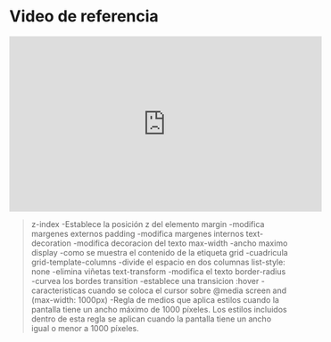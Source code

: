 # Video de referencia

<iframe width="560" height="315" src="https://www.youtube.com/embed/oWmOqxIanjk?si=5-d7lzG1Y7dDdOUq" title="YouTube video player" frameborder="0" allow="accelerometer; autoplay; clipboard-write; encrypted-media; gyroscope; picture-in-picture; web-share" allowfullscreen></iframe>

>z-index -Establece la posición z del elemento
>margin -modifica margenes externos
>padding -modifica margenes internos
>text-decoration -modifica decoracion del texto
>max-width -ancho maximo 
>display -como se muestra el contenido de la etiqueta
>grid -cuadricula
>grid-template-columns -divide el espacio en dos columnas
>list-style: none -elimina viñetas
>text-transform -modifica el texto
>border-radius -curvea los bordes
>transition -establece una transicion
>:hover -caracteristicas cuando se coloca el cursor sobre
>@media screen and (max-width: 1000px) -Regla de medios que aplica estilos cuando la pantalla tiene un ancho máximo de 1000 píxeles. Los estilos incluidos dentro de esta regla se aplican cuando la pantalla tiene un ancho igual o menor a 1000 píxeles.